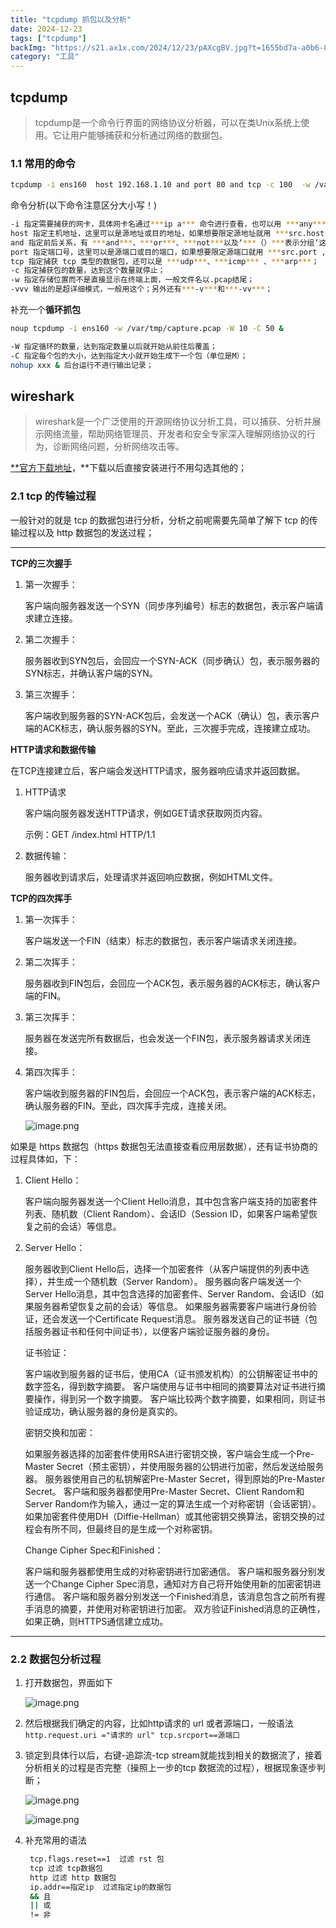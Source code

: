 ```yaml
---
title: "tcpdump 抓包以及分析"
date: 2024-12-23
tags: ["tcpdump"]
backImg: "https://s21.ax1x.com/2024/12/23/pAXcgBV.jpg?t=1655bd7a-a0b6-8024-b26d-d0b0754ebe83"
category: "工具"
---
```

## tcpdump

> tcpdump是一个命令行界面的网络协议分析器，可以在类Unix系统上使用。它让用户能够捕获和分析通过网络的数据包。

### 1.1 常用的命令

```bash
tcpdump -i ens160  host 192.168.1.10 and port 80 and tcp -c 100  -w /var/tmp/capture.pcap -vvv
```

命令分析(以下命令注意区分大小写！)

```bash
-i 指定需要捕获的网卡，具体网卡名通过***ip a*** 命令进行查看，也可以用 ***any*** 代表所有网卡；
host 指定主机地址，这里可以是源地址或目的地址，如果想要限定源地址就用 ***src.host ,***如果想要限定目的地址就用 ***dst.host***；
and 指定前后关系，有 ***and***、***or***、***not***以及‘***（）***表示分组‘这几种关系；
port 指定端口号，这里可以是源端口或目的端口，如果想要限定源端口就用 ***src.port ,***如果想要限定目的地址就用 ***dst.port***；
tcp 指定捕获 tcp 类型的数据包，还可以是 ***udp***、***icmp*** 、***arp***；
-c 指定捕获包的数量，达到这个数量就停止；
-w 指定存储位置而不是直接显示在终端上面，一般文件名以.pcap结尾；
-vvv 输出的是超详细模式，一般用这个；另外还有***-v***和***-vv***；
```

补充一个**循环抓包**

```bash
noup tcpdump -i ens160 -w /var/tmp/capture.pcap -W 10 -C 50 &

-W 指定循环的数量，达到指定数量以后就开始从前往后覆盖；
-C 指定每个包的大小，达到指定大小就开始生成下一个包（单位是M）；
nohup xxx & 后台运行不进行输出记录；
```

## wireshark

> wireshark是一个广泛使用的开源网络协议分析工具，可以捕获、分析并展示网络流量，帮助网络管理员、开发者和安全专家深入理解网络协议的行为，诊断网络问题，分析网络攻击等。

[**官方下载地址](https://www.wireshark.org/download.html)，**下载以后直接安装进行不用勾选其他的；

### 2.1 tcp 的传输过程

一般针对的就是 tcp 的数据包进行分析，分析之前呢需要先简单了解下 tcp 的传输过程以及 http 数据包的发送过程；

---

**TCP的三次握手**

1. 第一次握手：

   客户端向服务器发送一个SYN（同步序列编号）标志的数据包，表示客户端请求建立连接。
2. 第二次握手：

   服务器收到SYN包后，会回应一个SYN-ACK（同步确认）包，表示服务器的SYN标志，并确认客户端的SYN。
3. 第三次握手：

   客户端收到服务器的SYN-ACK包后，会发送一个ACK（确认）包，表示客户端的ACK标志，确认服务器的SYN。至此，三次握手完成，连接建立成功。

**HTTP请求和数据传输**

在TCP连接建立后，客户端会发送HTTP请求，服务器响应请求并返回数据。

1. HTTP请求

   客户端向服务器发送HTTP请求，例如GET请求获取网页内容。

   示例：GET /index.html HTTP/1.1
2. 数据传输：

   服务器收到请求后，处理请求并返回响应数据，例如HTML文件。

**TCP的四次挥手**

1. 第一次挥手：

   客户端发送一个FIN（结束）标志的数据包，表示客户端请求关闭连接。
2. 第二次挥手：

   服务器收到FIN包后，会回应一个ACK包，表示服务器的ACK标志，确认客户端的FIN。
3. 第三次挥手：

   服务器在发送完所有数据后，也会发送一个FIN包，表示服务器请求关闭连接。
4. 第四次挥手：

   客户端收到服务器的FIN包后，会回应一个ACK包，表示客户端的ACK标志，确认服务器的FIN。至此，四次挥手完成，连接关闭。

   ![image.png](images/image.png)

如果是 https 数据包（https 数据包无法直接查看应用层数据），还有证书协商的过程具体如，下：

1. Client Hello：

   客户端向服务器发送一个Client Hello消息，其中包含客户端支持的加密套件列表、随机数（Client Random）、会话ID（Session ID，如果客户端希望恢复之前的会话）等信息。
2. Server Hello：

   服务器收到Client Hello后，选择一个加密套件（从客户端提供的列表中选择），并生成一个随机数（Server Random）。
   服务器向客户端发送一个Server Hello消息，其中包含选择的加密套件、Server Random、会话ID（如果服务器希望恢复之前的会话）等信息。
   如果服务器需要客户端进行身份验证，还会发送一个Certificate Request消息。
   服务器发送自己的证书链（包括服务器证书和任何中间证书），以便客户端验证服务器的身份。

   证书验证：

   客户端收到服务器的证书后，使用CA（证书颁发机构）的公钥解密证书中的数字签名，得到数字摘要。
   客户端使用与证书中相同的摘要算法对证书进行摘要操作，得到另一个数字摘要。
   客户端比较两个数字摘要，如果相同，则证书验证成功，确认服务器的身份是真实的。

   密钥交换和加密：

   如果服务器选择的加密套件使用RSA进行密钥交换，客户端会生成一个Pre-Master Secret（预主密钥），并使用服务器的公钥进行加密，然后发送给服务器。
   服务器使用自己的私钥解密Pre-Master Secret，得到原始的Pre-Master Secret。
   客户端和服务器都使用Pre-Master Secret、Client Random和Server Random作为输入，通过一定的算法生成一个对称密钥（会话密钥）。
   如果加密套件使用DH（Diffie-Hellman）或其他密钥交换算法，密钥交换的过程会有所不同，但最终目的是生成一个对称密钥。

   Change Cipher Spec和Finished：

   客户端和服务器都使用生成的对称密钥进行加密通信。
   客户端和服务器分别发送一个Change Cipher Spec消息，通知对方自己将开始使用新的加密密钥进行通信。
   客户端和服务器分别发送一个Finished消息，该消息包含之前所有握手消息的摘要，并使用对称密钥进行加密。
   双方验证Finished消息的正确性，如果正确，则HTTPS通信建立成功。

---

### 2.2  数据包分析过程

1. 打开数据包，界面如下

   ![image.png](images/image%201.png)
2. 然后根据我们确定的内容，比如http请求的 url 或者源端口，一般语法
   `http.request.uri ="请求的 url" tcp.srcport==源端口`
3. 锁定到具体行以后，右键-追踪流-tcp stream就能找到相关的数据流了，接着分析相关的过程是否完整（操照上一步的tcp 数据流的过程），根据现象逐步判断；

   ![image.png](images/image%202.png)

   ![image.png](images/image%203.png)
4. 补充常用的语法

   ```bash
    tcp.flags.reset==1  过滤 rst 包
    tcp 过滤 tcp数据包
    http 过滤 http 数据包
    ip.addr==指定ip  过滤指定ip的数据包
    && 且
    || 或
    != 非
   ```
